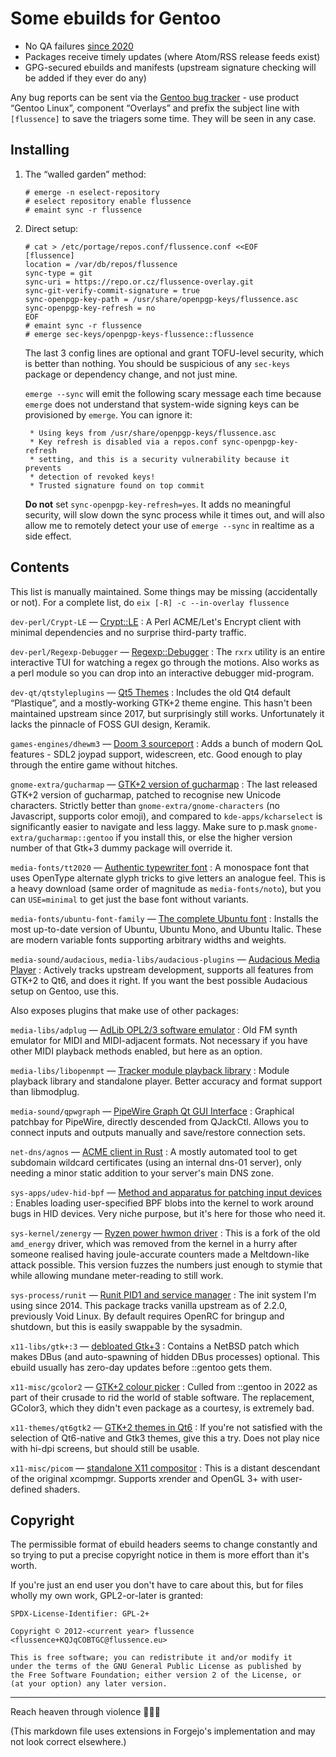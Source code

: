 Some ebuilds for Gentoo
=======================

* No QA failures [since 2020](https://bugs.gentoo.org/buglist.cgi?component=Overlays&product=Gentoo%20Linux&query_format=advanced&short_desc=[flussence]&short_desc_type=substring)
* Packages receive timely updates (where Atom/RSS release feeds exist)
* GPG-secured ebuilds and manifests (upstream signature checking will be added if they ever do any)

Any bug reports can be sent via the [Gentoo bug tracker](https://bugs.gentoo.org) - use product
“Gentoo Linux”, component “Overlays” and prefix the subject line with `[flussence]` to save the
triagers some time. They will be seen in any case.

Installing
----------
1. The “walled garden” method:
   ```sh-session
   # emerge -n eselect-repository
   # eselect repository enable flussence
   # emaint sync -r flussence
   ```

2. Direct setup:
   ```sh-session
   # cat > /etc/portage/repos.conf/flussence.conf <<EOF
   [flussence]
   location = /var/db/repos/flussence
   sync-type = git
   sync-uri = https://repo.or.cz/flussence-overlay.git
   sync-git-verify-commit-signature = true
   sync-openpgp-key-path = /usr/share/openpgp-keys/flussence.asc
   sync-openpgp-key-refresh = no
   EOF
   # emaint sync -r flussence
   # emerge sec-keys/openpgp-keys-flussence::flussence
   ```

   The last 3 config lines are optional and grant TOFU-level security, which is better than nothing.
   You should be suspicious of any `sec-keys` package or dependency change, and not just mine.

   `emerge --sync` will emit the following scary message each time because `emerge` does not
   understand that system-wide signing keys can be provisioned by `emerge`. You can ignore it:
   ```
    * Using keys from /usr/share/openpgp-keys/flussence.asc
    * Key refresh is disabled via a repos.conf sync-openpgp-key-refresh
    * setting, and this is a security vulnerability because it prevents
    * detection of revoked keys!
    * Trusted signature found on top commit
   ```

   **Do not** set `sync-openpgp-key-refresh=yes`. It adds no meaningful security, will slow down the
   sync process while it times out, and will also allow me to remotely detect your use of `emerge
   --sync` in realtime as a side effect.

Contents
--------
This list is manually maintained. Some things may be missing (accidentally or not).
For a complete list, do `eix [-R] -c --in-overlay flussence`

`dev-perl/Crypt-LE` — [Crypt::LE](https://metacpan.org/pod/Crypt::LE)
: A Perl ACME/Let's Encrypt client with minimal dependencies and no surprise third-party traffic.

`dev-perl/Regexp-Debugger` — [Regexp::Debugger](https://metacpan.org/pod/Regexp::Debugger)
: The `rxrx` utility is an entire interactive TUI for watching a regex go through the motions.
  Also works as a perl module so you can drop into an interactive debugger mid-program.

`dev-qt/qtstyleplugins` — [Qt5 Themes](https://code.qt.io/cgit/qt/qtstyleplugins.git/)
: Includes the old Qt4 default “Plastique”, and a mostly-working GTK+2 theme engine.
  This hasn't been maintained upstream since 2017, but surprisingly still works.
  Unfortunately it lacks the pinnacle of FOSS GUI design, Keramik.

`games-engines/dhewm3` — [Doom 3 sourceport](https://dhewm3.org)
: Adds a bunch of modern QoL features - SDL2 joypad support, widescreen, etc.
  Good enough to play through the entire game without hitches.

`gnome-extra/gucharmap` — [GTK+2 version of gucharmap](https://wiki.gnome.org/Apps/Gucharmap)
: The last released GTK+2 version of gucharmap, patched to recognise new Unicode characters.
  Strictly better than `gnome-extra/gnome-characters` (no Javascript, supports color emoji),
  and compared to `kde-apps/kcharselect` is significantly easier to navigate and less laggy.
  Make sure to p.mask `gnome-extra/gucharmap::gentoo` if you install this,
  or else the higher version number of that Gtk+3 dummy package will override it.

`media-fonts/tt2020` — [Authentic typewriter font](https://fontlibrary.org/en/font/tt2020-base-style)
: A monospace font that uses OpenType alternate glyph tricks to give letters an analogue feel.
  This is a heavy download (same order of magnitude as `media-fonts/noto`),
  but you can `USE=minimal` to get just the base font without variants.

`media-fonts/ubuntu-font-family` — [The complete Ubuntu font](https://design.ubuntu.com/font/)
: Installs the most up-to-date version of Ubuntu, Ubuntu Mono, and Ubuntu Italic.
  These are modern variable fonts supporting arbitrary widths and weights.

`media-sound/audacious`, `media-libs/audacious-plugins` — [Audacious Media Player](https://audacious-media-player.org/)
: Actively tracks upstream development, supports all features from GTK+2 to Qt6, and does it right.
  If you want the best possible Audacious setup on Gentoo, use this.

  Also exposes plugins that make use of other packages:

  `media-libs/adplug` — [AdLib OPL2/3 software emulator](https://github.com/adplug/adplug)
  : Old FM synth emulator for MIDI and MIDI-adjacent formats.
    Not necessary if you have other MIDI playback methods enabled, but here as an option.

  `media-libs/libopenmpt` — [Tracker module playback library](https://lib.openmpt.org/libopenmpt/)
  : Module playback library and standalone player.
    Better accuracy and format support than libmodplug.

`media-sound/qpwgraph` — [PipeWire Graph Qt GUI Interface](https://gitlab.freedesktop.org/rncbc/qpwgraph)
: Graphical patchbay for PipeWire, directly descended from QJackCtl.
  Allows you to connect inputs and outputs manually and save/restore connection sets.

`net-dns/agnos` — [ACME client in Rust](https://github.com/krtab/agnos)
: A mostly automated tool to get subdomain wildcard certificates (using an internal dns-01 server),
  only needing a minor static addition to your server's main DNS zone.

`sys-apps/udev-hid-bpf` — [Method and apparatus for patching input devices](https://libevdev.pages.freedesktop.org/udev-hid-bpf/)
: Enables loading user-specified BPF blobs into the kernel to work around bugs in HID devices.
  Very niche purpose, but it's here for those who need it.

`sys-kernel/zenergy` — [Ryzen power hwmon driver](https://github.com/BoukeHaarsma23/zenergy)
: This is a fork of the old `amd_energy` driver, which was removed from the kernel in a hurry after
  someone realised having joule-accurate counters made a Meltdown-like attack possible. This version
  fuzzes the numbers just enough to stymie that while allowing mundane meter-reading to still work.

`sys-process/runit` — [Runit PID1 and service manager](http://smarden.org/runit/)
: The init system I'm using since 2014.
  This package tracks vanilla upstream as of 2.2.0, previously Void Linux.
  By default requires OpenRC for bringup and shutdown, but this is easily swappable by the sysadmin.

`x11-libs/gtk+:3` — [debloated Gtk+3](https://forums.gentoo.org/viewtopic-p-8245612.html#8245612)
: Contains a NetBSD patch which makes DBus (and auto-spawning of hidden DBus processes) optional.
  This ebuild usually has zero-day updates before ::gentoo gets them.

`x11-misc/gcolor2` — [GTK+2 colour picker](https://gcolor2.sourceforge.net)
: Culled from ::gentoo in 2022 as part of their crusade to rid the world of stable software.
  The replacement, GColor3, which they didn't even package as a courtesy, is extremely bad.

`x11-themes/qt6gtk2` — [GTK+2 themes in Qt6](https://github.com/trialuser02/qt6gtk2)
: If you're not satisfied with the selection of Qt6-native and Gtk3 themes, give this a try.
  Does not play nice with hi-dpi screens, but should still be usable.

`x11-misc/picom` — [standalone X11 compositor](https://github.com/yshui/picom)
: This is a distant descendant of the original xcompmgr.
  Supports xrender and OpenGL 3+ with user-defined shaders.

Copyright
---------
The permissible format of ebuild headers seems to change constantly and so trying to put a precise
copyright notice in them is more effort than it's worth.

If you're just an end user you don't have to care about this,
but for files wholly my own work, GPL2-or-later is granted:

    SPDX-License-Identifier: GPL-2+

    Copyright © 2012-<current year> flussence <flussence+KQJqCOBTGC@flussence.eu>

    This is free software; you can redistribute it and/or modify it
    under the terms of the GNU General Public License as published by
    the Free Software Foundation; either version 2 of the License, or
    (at your option) any later version.

* * *

Reach heaven through violence 💚🏳️‍⚧️

(This markdown file uses extensions in Forgejo's implementation and may not look correct elsewhere.)

